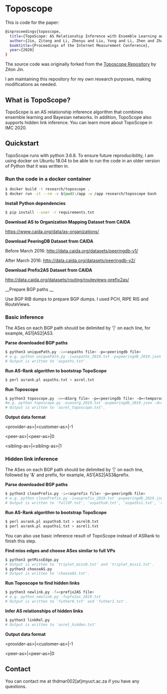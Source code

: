 # Toposcope

This is code for the paper:

```bash
@inproceedings{toposcope,
  title={TopoScope: AS Relationship Inference with Ensemble Learning and Bayesian Networks},
  author={Jin, Zitong and Li, Zhenyu and Liu, Yong and Li, Zhen and Zhang, Zhi-Li},
  booktitle={Proceedings of the Internet Measurement Conference},
  year={2020}
}
 ```

 The source code was originally forked from the [Toposcope Repository](https://github.com/Zitong-Jin/TopoScope) by Ziton Jin.

I am maintaining this repository for my own research purposes, making modifications as needed.

## What is TopoScope?

TopoScope is an AS relationship inference algorithm that combines ensemble learning and Bayesian networks. In addition, TopoScope also supports hidden link inference. You can learn more about TopoScope in IMC 2020.

## Quickstart
TopoScope runs with python 3.6.8. 
To ensure future reproducibility, 
I am using docker on Ubuntu 18.04 to be able to 
run the code in an older version of Python that it was written in.

### Run the code in a docker container

```sh
$ docker build -t research/toposcope .
$ docker run -it --rm -v $(pwd):/app -w /app research/toposcope bash
```


__Install Python dependencies__

```sh
$ pip install --user -r requirements.txt

```

__Download AS to Organization Mapping Dataset from CAIDA__

https://www.caida.org/data/as-organizations/

__Download PeeringDB Dataset from CAIDA__

Before March 2016: http://data.caida.org/datasets/peeringdb-v1/

After March 2016: http://data.caida.org/datasets/peeringdb-v2/

__Download Prefix2AS Dataset from CAIDA__

http://data.caida.org/datasets/routing/routeviews-prefix2as/

__Prepare BGP paths __

Use BGP RIB dumps to prepare BGP dumps. I used PCH, RIPE RIS and RouteViews.

### Basic inference

The ASes on each BGP path should be delimited by '|' on each line, for example, AS1|AS2|AS3.

__Parse downloaded BGP paths__

```sh
$ python3 uniquePath.py -i=<aspaths file> -p=<peeringdb file>
# e.g. python uniquePath.py -i=aspaths_2019.txt -p=peeringdb_2019.json
# Output is written to 'aspaths.txt'.
```

__Run AS-Rank algorithm to bootstrap TopoScope__

```sh
$ perl asrank.pl aspaths.txt > asrel.txt
```

__Run Toposcope__ 

```sh
$ python3 toposcope.py -o=<ASorg file> -p=<peeringdb file> -d=<temporary storage folder name>
#e.g. python toposcope.py -o=asorg_2019.txt -p=peeringdb_2019.json -d=tmp/
# Output is written to 'asrel_toposcope.txt'.
```

__Output data format__

\<provider-as\>|\<customer-as\>|-1 

\<peer-as\>|\<peer-as\>|0 

\<sibling-as\>|\<sibling-as\>|1

### Hidden link inference

The ASes on each BGP path should be delimited by '|' on each line, followed by '&' and prefix, for example, AS1|AS2|AS3&prefix.

__Parse downloaded BGP paths__

```sh
$ python3 cleanPrefix.py -i=<asprefix file> -p=<peeringdb file>
# e.g. python cleanPrefix.py -i=asprefix_2019.txt -p=peeringdb_2019.json
# Output is written to 'fullVP.txt', 'aspaths0.txt', 'aspaths1.txt', 'asprefix0.txt', 'asprefix1.txt', 'chooseVP0.txt' and 'chooseVP1.txt'.
```

__Run AS-Rank algorithm to bootstrap TopoScope__

```sh
$ perl asrank.pl aspaths0.txt > asrel0.txt
$ perl asrank.pl aspaths1.txt > asrel1.txt
```

You can also use basic inference result of TopoScope instead of ASRank to finish this step.

__Find miss edges and choose ASes similar to full VPs__

```sh
$ python3 getMissEdge.py
# Output is written to 'triplet_miss0.txt' and 'triplet_miss1.txt'.
$ python3 chooseAS.py
# Output is written to 'chooseAS.txt'.
```

__Run Toposcope to find hidden links__ 

```sh
$ python3 newlink.py -f=<prefix2AS file>
# e.g. python newlink.py -f=pfx2as_2019.txt
# Output is written to 'futher0.txt' and 'futher1.txt'.
```

__Infer AS relationships of hidden links__

```sh
$ python3 linkRel.py
# Output is written to 'asrel_hidden.txt'
```

__Output data format__

\<provider-as\>|\<customer-as\>|-1 

\<peer-as\>|\<peer-as\>|0 

## Contact
You can contact me at thdmar002[at]myuct.ac.za if you have any questions.

